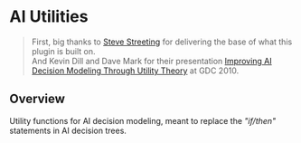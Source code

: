 # AI Utilities

> First, big thanks to [Steve Streeting](https://github.com/sinbad) for delivering the base of what this plugin is built on.  
And Kevin Dill and Dave Mark for their presentation [Improving AI Decision Modeling Through Utility Theory](https://www.gdcvault.com/play/1012410/Improving-AI-Decision-Modeling-Through) at GDC 2010.


## Overview
Utility functions for AI decision modeling, meant to replace the _"if/then"_ statements in AI decision trees.
